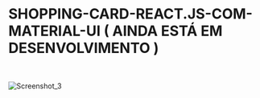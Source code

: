 # SHOPPING-CARD-REACT.JS-COM-MATERIAL-UI ( AINDA ESTÁ EM DESENVOLVIMENTO )
<br/>


![Screenshot_3](https://user-images.githubusercontent.com/99056912/226233023-00e1ef12-1af2-4ae0-84e4-75c9964653a6.png)
